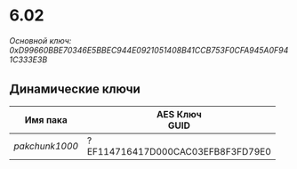 # 6.02

###### Основной ключ: 0xD99660BBE70346E5BBEC944E0921051408B41CCB753F0CFA945A0F941C333E3B

## Динамические ключи

| Имя пака         | AES Ключ<br/>GUID                                                            |
|--------------|-------------------------------------------------------------------------|
| *pakchunk1000* | ?<br/>EF114716417D000CAC03EFB8F3FD79E0 |